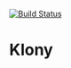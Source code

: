[![Build Status](https://travis-ci.org/pcoltau/klony.svg?branch=master)](https://travis-ci.org/pcoltau/klony)

# Klony
